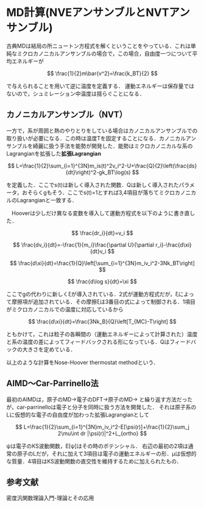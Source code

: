 # MD計算(NVEアンサンブルとNVTアンサンブル)

<!--
MD計算の触りの部分を「密度汎関数理論入門-理論とその応用」で読んでみた．
-->


古典MDは結局の所ニュートン方程式を解くということをやっている．これは単純なミクロカノニカルアンサンブルの場合で，この場合，自由度一つについて平均エネルギーが

$$
\frac{1}{2}m\bar{v^2}=\frac{k_BT}{2}
$$

で与えられることを用いて逆に温度を定義する． 運動エネルギーは保存量ではないので，シュミレーション中温度は揺らぐことになる．


## カノニカルアンサンブル（NVT）

一方で，系が周囲と熱のやりとりをしている場合はカノニカルアンサンブルでの取り扱いが必要になる．この時は温度Tを固定することになる．カノニカルアンサンブルを綺麗に扱う手法を能勢が開発した．能勢はミクロカノニカルな系のLagrangianを拡張した**拡張Lagrangian**

$$
L=\frac{1}{2}\sum_{i=1}^{3N}m_is(t)^2v_i^2-U+\frac{Q}{2}\left(\frac{ds}{dt}\right)^2-gk_BT\log(s)
$$

を定義した．ここでs(t)は新しく導入された関数．Qは新しく導入されたパラメータ，おそらくgもそう．ここでs(t)=1とすれば3,4項目が落ちてミクロカノニカルのLagrangianと一致する．

　Hooverは少しだけ異なる変数を導入して運動方程式を以下のように書き直した．

$$
\frac{dr_i}{dt}=v_i
$$

$$
\frac{dv_i}{dt}=-\frac{1}{m_i}\frac{\partial U}{\partial r_i}-\frac{d\xi}{dt}v_i
$$

$$
\frac{d\xi}{dt}=\frac{1}{Q}\left[\sum_{i=1}^{3N}m_iv_i^2-3Nk_BT\right]
$$

$$
\frac{d\log s}{dt}=\xi
$$

ここでgの代わりに新しくξが導入されている．2式が運動方程式だが，ξによって摩擦項が追加されている．その摩擦ξは3番目の式によって制御される．1項目がミクロカノニカルでの温度に対応しているから

$$
\frac{d\xi}{dt}=\frac{3Nk_B}{Q}\left[T_{MC}-T\right]
$$

ともかけて，これは粒子の各瞬間の（運動エネルギーによって計算された）温度と系の温度の差によってフィードバックされる形になっている．Qはフィードバックの大きさを定めている．

以上のような計算をNose-Hoover thermostat methodという．


## AIMD〜Car-Parrinello法

最初のAIMDは，原子のMD→電子のDFT→原子のMD→ と繰り返す方法だったが，car-parrinelloは電子と分子を同時に扱う方法を開発した． それは原子系のLに仮想的な電子の自由度が加わった拡張Lagrangianとして

$$
L=\frac{1}{2}\sum_{i=1}^{3N}m_iv_i^2-E[\psi(r)]+\frac{1}{2}\sum_j 2\mu\int dr |\psi(r)|^2+L_{ortho}
$$

ψは電子のKS波動関数，E[ψ]はその時のポテンシャル． 右辺の最初の2項は通常の原子のLだが，それに加えて3項目は電子の運動エネルギーの形．μは仮想的な質量．4項目はKS波動関数の直交性を維持するために加えられたもの．



## 参考文献
密度汎関数理論入門-理論とその応用